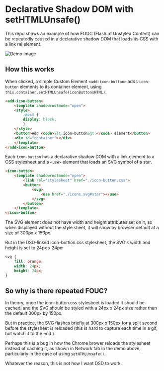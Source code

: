# Declarative Shadow DOM with setHTMLUnsafe()

This repo shows an example of how FOUC (Flash of Unstyled Content) can be repeatedly caused in a declarative shadow DOM that loads its CSS with a link rel element.

![Demo Image](./images/add-icon-button.gif)

## How this works

When clicked, a simple Custom Element `<add-icon-button>` adds `icon-button` elements to its container element, using `this.container.setHTMLUnsafe(iconButtonsHTML)`. 

```html
<add-icon-button>
    <template shadowrootmode="open">
    <style>
        :host {
        display: block;
        }
    </style>
    <button>Add <code>&lt;icon-button&gt;</code> element</button>
    <div id="container"></div>
    </template>
</add-icon-button>
```

Each `icon-button` has a declarative shadow DOM with a link element to a CSS stylesheet and a `<use>` element that loads an SVG symbol of a star.

```html
<icon-button>
    <template shadowrootmode="open">
        <link rel="stylesheet" href="./icon-button.css">
        <button>
            <svg>
                <use href="./icons.svg#star"></use>
            </svg>
        </button>
    </template>
</icon-button>
```

The SVG element does not have width and height attributes set on it, so when displayed without the style sheet, it will show by browser default at a size of 300px x 150px.

But in the DSD-linked icon-buttion.css stylesheet, the SVG's width and height is set to 24px x 24px:

```css
svg {
    fill: orange;
    width: 24px;
    height: 24px;
}
```

## So why is there repeated FOUC?

In theory, once the icon-button.css stylesheet is loaded it should be cached, and the SVG should be styled with a 24px x 24px size rather than the default 300px by 150px. 

But in practice, the SVG flashes briefly at 300px x 150px for a split second before the stylesheet is reloaded (this is hard to capture each time in a gif, but watch it to the end.)

Perhaps this is a bug in how the Chrome brower reloads the stylesheet instead of caching it, as shown in Network tab in the demo above, particularly in the case of using `setHTMLUnsafe()`.

Whatever the reason, this is not how I want DSD to work.